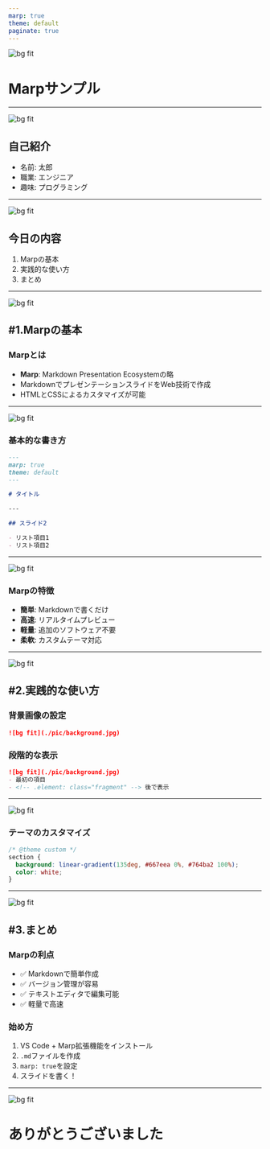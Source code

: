 ```yaml
---
marp: true
theme: default
paginate: true
---
```


![bg fit](./pic/background_image.svg)
# Marpサンプル

---

![bg fit](./pic/background_image.svg)
## 自己紹介

- 名前: 太郎
- 職業: エンジニア
- 趣味: プログラミング

---

![bg fit](./pic/background_image.svg)
## 今日の内容

1. Marpの基本
2. 実践的な使い方
3. まとめ

---

![bg fit](./pic/background_image.svg)
## #1.Marpの基本

### Marpとは
- **Marp**: Markdown Presentation Ecosystemの略
- MarkdownでプレゼンテーションスライドをWeb技術で作成
- HTMLとCSSによるカスタマイズが可能

---

![bg fit](./pic/background_image.svg)
### 基本的な書き方

```markdown
---
marp: true
theme: default
---

# タイトル

---

## スライド2

- リスト項目1
- リスト項目2
```

---

![bg fit](./pic/background_image.svg)
### Marpの特徴

- **簡単**: Markdownで書くだけ
- **高速**: リアルタイムプレビュー
- **軽量**: 追加のソフトウェア不要
- **柔軟**: カスタムテーマ対応

---

![bg fit](./pic/background_image.svg)
## #2.実践的な使い方

### 背景画像の設定
```markdown
![bg fit](./pic/background.jpg)
```

### 段階的な表示
```markdown
![bg fit](./pic/background.jpg)
- 最初の項目
- <!-- .element: class="fragment" --> 後で表示
```

---

![bg fit](./pic/background_image.svg)
### テーマのカスタマイズ

```css
/* @theme custom */
section {
  background: linear-gradient(135deg, #667eea 0%, #764ba2 100%);
  color: white;
}
```

---

![bg fit](./pic/background_image.svg)
## #3.まとめ

### Marpの利点
- ✅ Markdownで簡単作成
- ✅ バージョン管理が容易
- ✅ テキストエディタで編集可能
- ✅ 軽量で高速

### 始め方
1. VS Code + Marp拡張機能をインストール
2. `.md`ファイルを作成
3. `marp: true`を設定
4. スライドを書く！

---

![bg fit](./pic/background_image.svg)
# ありがとうございました
